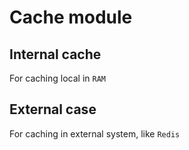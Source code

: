 # Cache module

## Internal cache

For caching local in `RAM` 

## External case

For caching in external system, like `Redis`

